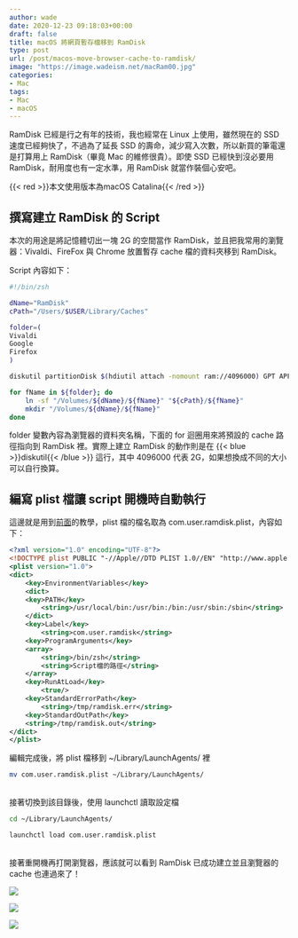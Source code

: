 ```yaml
---
author: wade
date: 2020-12-23 09:18:03+00:00
draft: false
title: macOS 將網頁暫存檔移到 RamDisk
type: post
url: /post/macos-move-browser-cache-to-ramdisk/
image: "https://image.wadeism.net/macRam00.jpg"
categories:
- Mac
tags:
- Mac
- macOS
---
```


RamDisk 已經是行之有年的技術，我也經常在 Linux 上使用，雖然現在的 SSD 速度已經夠快了，不過為了延長 SSD 的壽命，減少寫入次數，所以新買的筆電還是打算用上 RamDisk（畢竟 Mac 的維修很貴）。即使 SSD 已經快到沒必要用 RamDisk，耐用度也有一定水準，用 RamDisk 就當作裝個心安吧。

{{< red >}}本文使用版本為macOS Catalina{{< /red >}}


## 撰寫建立 RamDisk 的 Script

本次的用途是將記憶體切出一塊 2G 的空間當作 RamDisk，並且把我常用的瀏覽器：Vivaldi、FireFox 與 Chrome 放置暫存 cache 檔的資料夾移到 RamDisk。

Script 內容如下：
    
```bash
#!/bin/zsh

dName="RamDisk"
cPath="/Users/$USER/Library/Caches"

folder=(
Vivaldi
Google
Firefox
)

diskutil partitionDisk $(hdiutil attach -nomount ram://4096000) GPT APFS ${dName} 0

for fName in ${folder}; do
	ln -sf "/Volumes/${dName}/${fName}" "${cPath}/${fName}"
	mkdir "/Volumes/${dName}/${fName}"
done
```

folder 變數內容為瀏覽器的資料夾名稱，下面的 for 迴圈用來將預設的 cache 路徑指向到 RamDisk 裡。實際上建立 RamDisk 的動作則是在 {{< blue >}}diskutil{{< /blue >}} 這行，其中 4096000 代表 2G，如果想換成不同的大小可以自行換算。


## 編寫 plist 檔讓 script 開機時自動執行

這邊就是用到[前面](https://notes.wadeism.net/post/macos-running-script-on-boot/)的教學，plist 檔的檔名取為 com.user.ramdisk.plist，內容如下：
    
```xml
<?xml version="1.0" encoding="UTF-8"?>
<!DOCTYPE plist PUBLIC "-//Apple//DTD PLIST 1.0//EN" "http://www.apple.com/DTDs/PropertyList-1.0.dtd">
<plist version="1.0">
<dict>
	<key>EnvironmentVariables</key>
	<dict>
	<key>PATH</key>
		<string>/usr/local/bin:/usr/bin:/bin:/usr/sbin:/sbin</string>
	</dict>
	<key>Label</key>
		<string>com.user.ramdisk</string>
	<key>ProgramArguments</key>
	<array>
		<string>/bin/zsh</string>
		<string>Script檔的路徑</string>
	</array>
	<key>RunAtLoad</key>
		<true/>
	<key>StandardErrorPath</key>
		<string>/tmp/ramdisk.err</string>
	<key>StandardOutPath</key>
	<string>/tmp/ramdisk.out</string>
</dict>
</plist>
```

編輯完成後，將 plist 檔移到 ~/Library/LaunchAgents/ 裡
    
```bash
mv com.user.ramdisk.plist ~/Library/LaunchAgents/
```

\
接著切換到該目錄後，使用 launchctl 讀取設定檔

    
```bash
cd ~/Library/LaunchAgents/
```
    
```bash
launchctl load com.user.ramdisk.plist
```

\
接著重開機再打開瀏覽器，應該就可以看到 RamDisk 已成功建立並且瀏覽器的 cache 也連過來了！

![](https://image.wadeism.net/macRam01.png#center)

![](https://image.wadeism.net/macRam02.png)

![](https://image.wadeism.net/macRam03.png)
